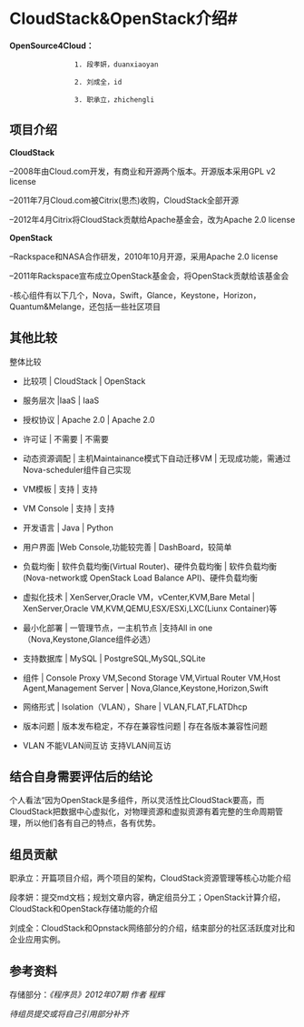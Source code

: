 # CloudStack&OpenStack介绍#



  **OpenSource4Cloud：**
  
                    1. 段孝妍，duanxiaoyan
        
                    2. 刘成全，id
                    
                    3. 职承立，zhichengli
                    
## 项目介绍 ##
 
**CloudStack** 

–2008年由Cloud.com开发，有商业和开源两个版本。开源版本采用GPL v2 license 

–2011年7月Cloud.com被Citrix(思杰)收购，CloudStack全部开源 

–2012年4月Citrix将CloudStack贡献给Apache基金会，改为Apache 2.0 license 

**OpenStack** 

–Rackspace和NASA合作研发，2010年10月开源，采用Apache 2.0 license 

–2011年Rackspace宣布成立OpenStack基金会，将OpenStack贡献给该基金会

-核心组件有以下几个，Nova，Swift，Glance，Keystone，Horizon，Quantum&Melange，还包括一些社区项目


## 其他比较 ##
整体比较


* 比较项  	| CloudStack	| OpenStack

* 服务层次	|IaaS	       |  IaaS

* 授权协议	| Apache 2.0	| Apache 2.0

* 许可证	| 不需要	| 不需要

* 动态资源调配	| 主机Maintainance模式下自动迁移VM	| 无现成功能，需通过Nova-scheduler组件自己实现

* VM模板	| 支持	| 支持

* VM Console	| 支持	| 支持

* 开发语言	| Java	| Python

* 用户界面	|Web Console,功能较完善	| DashBoard，较简单

* 负载均衡	| 软件负载均衡(Virtual Router)、硬件负载均衡	| 软件负载均衡(Nova-network或 OpenStack Load Balance API)、硬件负载均衡

* 虚拟化技术	| XenServer,Oracle VM，vCenter,KVM,Bare Metal	| XenServer,Oracle VM,KVM,QEMU,ESX/ESXi,LXC(Liunx Container)等

* 最小化部署	| 一管理节点，一主机节点	|支持All in one（Nova,Keystone,Glance组件必选）

* 支持数据库	| MySQL	| PostgreSQL,MySQL,SQLite

* 组件	| Console Proxy VM,Second Storage VM,Virtual Router VM,Host Agent,Management Server	| Nova,Glance,Keystone,Horizon,Swift

* 网络形式	| Isolation（VLAN），Share |	VLAN,FLAT,FLATDhcp

* 版本问题	| 版本发布稳定，不存在兼容性问题	| 存在各版本兼容性问题
 
* VLAN	不能VLAN间互访	支持VLAN间互访


## 结合自身需要评估后的结论 ##
个人看法“因为OpenStack是多组件，所以灵活性比CloudStack要高，而CloudStack把数据中心虚拟化，对物理资源和虚拟资源有着完整的生命周期管理，所以他们各有自己的特点，各有优势。


## 组员贡献 ##

职承立：开篇项目介绍，两个项目的架构，CloudStack资源管理等核心功能介绍

段孝妍：提交md文档；规划文章内容，确定组员分工；OpenStack计算介绍，CloudStack和OpenStack存储功能的介绍

刘成全：CloudStack和Opnstack网络部分的介绍，结束部分的社区活跃度对比和企业应用实例。

## 参考资料 ##
存储部分：_《程序员》2012年07期 作者 程辉_

_待组员提交或将自己引用部分补齐_
